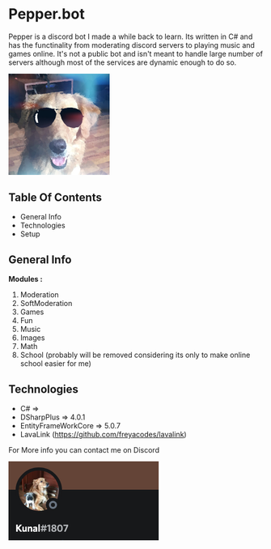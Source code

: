 # Pepper.bot
Pepper is a discord bot I made a while back to learn. Its written in C# and has the functinality from moderating discord servers to playing music and games online.
It's not a public bot and isn't meant to handle large number of servers although most of the services are dynamic enough to do so.

<img src="Images/Logo.jpg" width=200>

## Table Of Contents
* General Info
* Technologies
* Setup

## General Info
__Modules :__
1. Moderation
2. SoftModeration
3. Games
4. Fun
5. Music
6. Images
7. Math
8. School (probably will be removed considering its only to make online school easier for me)

## Technologies

* C# => 
* DSharpPlus => 4.0.1
* EntityFrameWorkCore => 5.0.7
* LavaLink (https://github.com/freyacodes/lavalink)

For More info you can contact me on Discord

![](Images/DiscordIcon.png)
